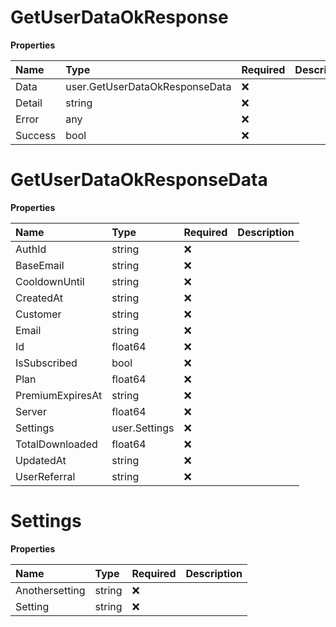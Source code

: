 # GetUserDataOkResponse

**Properties**

| Name    | Type                           | Required | Description |
| :------ | :----------------------------- | :------- | :---------- |
| Data    | user.GetUserDataOkResponseData | ❌       |             |
| Detail  | string                         | ❌       |             |
| Error   | any                            | ❌       |             |
| Success | bool                           | ❌       |             |

# GetUserDataOkResponseData

**Properties**

| Name             | Type          | Required | Description |
| :--------------- | :------------ | :------- | :---------- |
| AuthId           | string        | ❌       |             |
| BaseEmail        | string        | ❌       |             |
| CooldownUntil    | string        | ❌       |             |
| CreatedAt        | string        | ❌       |             |
| Customer         | string        | ❌       |             |
| Email            | string        | ❌       |             |
| Id               | float64       | ❌       |             |
| IsSubscribed     | bool          | ❌       |             |
| Plan             | float64       | ❌       |             |
| PremiumExpiresAt | string        | ❌       |             |
| Server           | float64       | ❌       |             |
| Settings         | user.Settings | ❌       |             |
| TotalDownloaded  | float64       | ❌       |             |
| UpdatedAt        | string        | ❌       |             |
| UserReferral     | string        | ❌       |             |

# Settings

**Properties**

| Name           | Type   | Required | Description |
| :------------- | :----- | :------- | :---------- |
| Anothersetting | string | ❌       |             |
| Setting        | string | ❌       |             |
